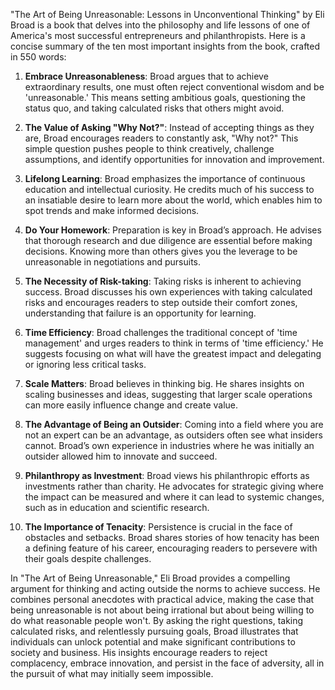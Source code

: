 "The Art of Being Unreasonable: Lessons in Unconventional Thinking" by Eli Broad is a book that delves into the philosophy and life lessons of one of America's most successful entrepreneurs and philanthropists. Here is a concise summary of the ten most important insights from the book, crafted in 550 words:

1. **Embrace Unreasonableness**: Broad argues that to achieve extraordinary results, one must often reject conventional wisdom and be 'unreasonable.' This means setting ambitious goals, questioning the status quo, and taking calculated risks that others might avoid.

2. **The Value of Asking "Why Not?"**: Instead of accepting things as they are, Broad encourages readers to constantly ask, "Why not?" This simple question pushes people to think creatively, challenge assumptions, and identify opportunities for innovation and improvement.

3. **Lifelong Learning**: Broad emphasizes the importance of continuous education and intellectual curiosity. He credits much of his success to an insatiable desire to learn more about the world, which enables him to spot trends and make informed decisions.

4. **Do Your Homework**: Preparation is key in Broad’s approach. He advises that thorough research and due diligence are essential before making decisions. Knowing more than others gives you the leverage to be unreasonable in negotiations and pursuits.

5. **The Necessity of Risk-taking**: Taking risks is inherent to achieving success. Broad discusses his own experiences with taking calculated risks and encourages readers to step outside their comfort zones, understanding that failure is an opportunity for learning.

6. **Time Efficiency**: Broad challenges the traditional concept of 'time management' and urges readers to think in terms of 'time efficiency.' He suggests focusing on what will have the greatest impact and delegating or ignoring less critical tasks.

7. **Scale Matters**: Broad believes in thinking big. He shares insights on scaling businesses and ideas, suggesting that larger scale operations can more easily influence change and create value.

8. **The Advantage of Being an Outsider**: Coming into a field where you are not an expert can be an advantage, as outsiders often see what insiders cannot. Broad’s own experience in industries where he was initially an outsider allowed him to innovate and succeed.

9. **Philanthropy as Investment**: Broad views his philanthropic efforts as investments rather than charity. He advocates for strategic giving where the impact can be measured and where it can lead to systemic changes, such as in education and scientific research.

10. **The Importance of Tenacity**: Persistence is crucial in the face of obstacles and setbacks. Broad shares stories of how tenacity has been a defining feature of his career, encouraging readers to persevere with their goals despite challenges.

In "The Art of Being Unreasonable," Eli Broad provides a compelling argument for thinking and acting outside the norms to achieve success. He combines personal anecdotes with practical advice, making the case that being unreasonable is not about being irrational but about being willing to do what reasonable people won't. By asking the right questions, taking calculated risks, and relentlessly pursuing goals, Broad illustrates that individuals can unlock potential and make significant contributions to society and business. His insights encourage readers to reject complacency, embrace innovation, and persist in the face of adversity, all in the pursuit of what may initially seem impossible.
